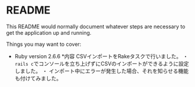 # README

This README would normally document whatever steps are necessary to get the
application up and running.

Things you may want to cover:

* Ruby version
2.6.6
*内容
CSVインポートをRakeタスクで行いました。
・
```rails c```でコンソールを立ち上げずにCSVのインポートができるように設定しました。
・
インポート中にエラーが発生した場合、それを知らせる機能も付けてみました。
